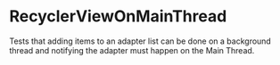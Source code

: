 # RecyclerViewOnMainThread
Tests that adding items to an adapter list can be done on a background thread and notifying the adapter must happen on the Main Thread.
